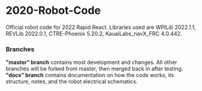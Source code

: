 # 2020-Robot-Code
Official robot code for 2022 Rapid React. Libraries used are WPILib 2022.1.1, REVLib 2022.0.1, CTRE-Phoenix 5.20.2, KauaiLabs_navX_FRC 4.0.442.
### Branches
**"master" branch** contains most development and changes. All other branches will be forked from master,
then merged back in after testing.
<br>
**"docs" branch** contains documentation on how the code works, its structure, notes, and the robot electrical schematics.
<br>